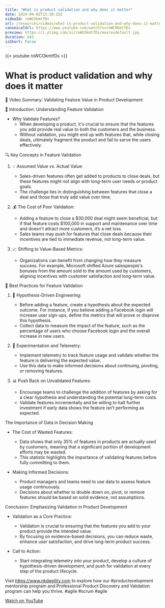 ```yaml
---
title: "What is product validation and why does it matter"
date: 2024-09-02T15:30:15Z
videoId: roWCOkmtfDs
url: /resources/videos/what-is-product-validation-and-why-does-it-matter
canonicalUrl: https://www.youtube.com/watch?v=roWCOkmtfDs
preview: https://i.ytimg.com/vi/roWCOkmtfDs/maxresdefault.jpg
duration: 843
isShort: False
---
```


{{< youtube roWCOkmtfDs >}}

# What is product validation and why does it matter

🎯 Video Summary: Validating Feature Value in Product Development

📘 Introduction: Understanding Feature Validation

- Why Validate Features?
  - When developing a product, it's crucial to ensure that the features you add provide real value to both the customers and the business.
  - Without validation, you might end up with features that, while closing deals, ultimately fragment the product and fail to serve the users effectively.

🔍 Key Concepts in Feature Validation

1. 💡 Assumed Value vs. Actual Value:
   - Sales-driven features often get added to products to close deals, but these features might not align with long-term user needs or product goals.
   - The challenge lies in distinguishing between features that close a deal and those that truly add value over time.

2. 💰 The Cost of Poor Validation:
   - Adding a feature to close a $30,000 deal might seem beneficial, but if that feature costs $100,000 in support and maintenance over time and doesn't attract more customers, it’s a net loss.
   - Sales teams may push for features that close deals because their incentives are tied to immediate revenue, not long-term value.

3. 📈 Shifting to Value-Based Metrics:
   - Organizations can benefit from changing how they measure success. For example, Microsoft shifted Azure salespeople's bonuses from the amount sold to the amount used by customers, aligning incentives with customer satisfaction and long-term value.

🚀 Best Practices for Feature Validation

1. 🔄 Hypothesis-Driven Engineering:
   - Before adding a feature, create a hypothesis about the expected outcome. For instance, if you believe adding a Facebook login will increase user sign-ups, define the metrics that will prove or disprove this hypothesis.
   - Collect data to measure the impact of the feature, such as the percentage of users who choose Facebook login and the overall increase in new users.

2. 🧪 Experimentation and Telemetry:
   - Implement telemetry to track feature usage and validate whether the feature is delivering the expected value.
   - Use this data to make informed decisions about continuing, pivoting, or removing features.

3. 📊 Push Back on Unvalidated Features:
   - Encourage teams to challenge the addition of features by asking for a clear hypothesis and understanding the potential long-term costs.
   - Validate features incrementally and be willing to halt further investment if early data shows the feature isn’t performing as expected.

 The Importance of Data in Decision Making

- The Cost of Wasted Features:
  - Data shows that only 35% of features in products are actually used by customers, meaning that a significant portion of development efforts may be wasted.
  - This statistic highlights the importance of validating features before fully committing to them.

- Making Informed Decisions:
  - Product managers and teams need to use data to assess feature usage continuously.
  - Decisions about whether to double down on, pivot, or remove features should be based on solid evidence, not assumptions.

 Conclusion: Emphasizing Validation in Product Development

- Validation as a Core Practice:
  - Validation is crucial to ensuring that the features you add to your product provide the intended value.
  - By focusing on evidence-based decisions, you can reduce waste, enhance user satisfaction, and drive long-term product success.

- Call to Action:
  - Start integrating telemetry into your product, develop a culture of hypothesis-driven development, and push for validation at every step of the product lifecycle.

Visit https://www.nkdagility.com to explore how our #productevelopment mentorship program and Professional Product Discovery and Validation program can help you thrive. #agile #scrum #agile

[Watch on YouTube](https://www.youtube.com/watch?v=roWCOkmtfDs)
